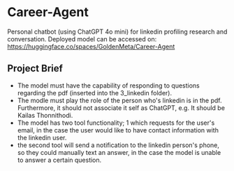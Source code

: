# Career-Agent
Personal chatbot (using ChatGPT 4o mini) for linkedin profiling research and conversation. 
Deployed model can be accessed on: https://huggingface.co/spaces/GoldenMeta/Career-Agent

## Project Brief
* The model must have the capability of responding to questions regarding the pdf (inserted into the 3_linkedin folder).
* The modle must play the role of the person who's linkedin is in the pdf. Furthermore, it should not associate it self as ChatGPT, e.g. It should be Kailas Thonnithodi.
* The model has two tool functionality; 1 which requests for the user's email, in the case the user would like to have contact information with the linkedin user.
* the second tool will send a notification to the linkedin person's phone, so they could manually text an answer, in the case the model is unable to answer a certain question. 

